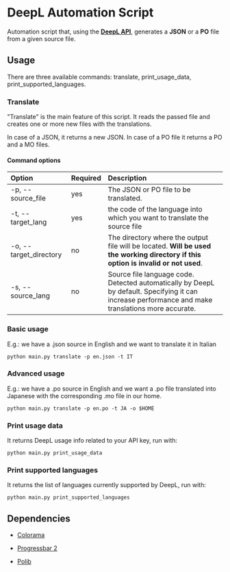 # DeepL Automation Script

Automation script that, using the [**DeepL API**](https://www.deepl.com/it/docs-api/), generates a **JSON** or a **PO** file from a given source file.

## Usage

There are three available commands: translate, print_usage_data, print_supported_languages. 

### Translate

"Translate" is the main feature of this script. It reads the passed file and creates one or more new files with the translations.

In case of a JSON, it returns a new JSON. In case of a PO file it returns a PO and a MO files. 

#### Command options

| Option                 | Required | Description                                                                                                                                        |
|:---------------------- |:-------- |:-------------------------------------------------------------------------------------------------------------------------------------------------- |
| -p, --source_file      | yes      | The JSON or PO file to be translated.                                                                                                              |
| -t, --target_lang      | yes      | the code of the language into which you want to translate the source file                                                                          |
| -o, --target_directory | no       | The directory where the output file will be located. **Will be used the working directory if this option is invalid or not used**.                 |
| -s, --source_lang      | no       | Source file language code. Detected automatically by DeepL by default. Specifying it can increase performance and make translations more accurate. |

### Basic usage

E.g.: we have a .json source in English and we want to translate it in Italian

```shell
python main.py translate -p en.json -t IT
```

### Advanced usage

E.g.: we have a .po source in English and we want a .po file translated into Japanese with the corresponding .mo file in our home.

```shell
python main.py translate -p en.po -t JA -o $HOME
```

### Print usage data

It returns DeepL usage info related to your API key, run with: 

```shell
python main.py print_usage_data
```

### Print supported languages

It returns the list of languages currently supported by DeepL, run with:

```shell
python main.py print_supported_languages
```

## Dependencies

- [Colorama](https://github.com/tartley/colorama)

- [Progressbar 2](https://github.com/WoLpH/python-progressbar)

- [Polib](https://github.com/izimobil/polib/)


